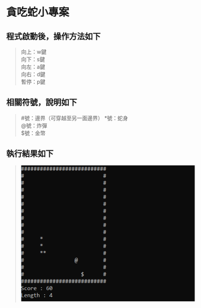 # 貪吃蛇小專案
## 程式啟動後，操作方法如下
>向上：w鍵<br>
>向下：s鍵<br>
>向左：a鍵<br>
>向右：d鍵 <br>
>暫停：p鍵 <br>
## 相關符號，說明如下
>#號：邊界（可穿越至另一面邊界）
>*號：蛇身 <br>
>@號：炸彈<br>
>$號：金幣 <br>
## 執行結果如下
>![執行結果圖](/screenshot.png)
